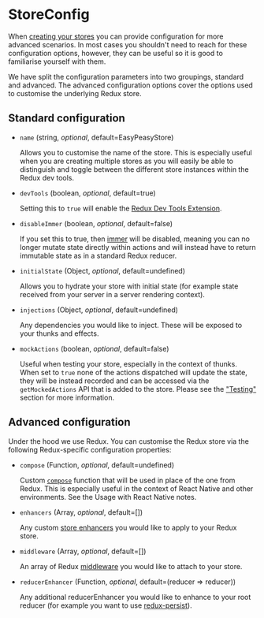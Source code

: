 # StoreConfig

When [creating your stores](/docs/api/create-store.html) you can provide
configuration for more advanced scenarios. In most cases you shouldn't need to
reach for these configuration options, however, they can be useful so it is good
to familiarise yourself with them.

We have split the configuration parameters into two groupings, standard and
advanced. The advanced configuration options cover the options used to customise
the underlying Redux store.

## Standard configuration

- `name` (string, _optional_, default=EasyPeasyStore)

  Allows you to customise the name of the store. This is especially useful when
  you are creating multiple stores as you will easily be able to distinguish and
  toggle between the different store instances within the Redux dev tools.

- `devTools` (boolean, _optional_, default=true)

  Setting this to `true` will enable the
  [Redux Dev Tools Extension](https://github.com/zalmoxisus/redux-devtools-extension).

- `disableImmer` (boolean, _optional_, default=false)

  If you set this to true, then [immer](https://github.com/mweststrate/immer)
  will be disabled, meaning you can no longer mutate state directly within
  actions and will instead have to return immutable state as in a standard Redux
  reducer.

- `initialState` (Object, _optional_, default=undefined)

  Allows you to hydrate your store with initial state (for example state
  received from your server in a server rendering context).

- `injections` (Object, _optional_, default=undefined)

  Any dependencies you would like to inject. These will be exposed to your
  thunks and effects.

- `mockActions` (boolean, _optional_, default=false)

  Useful when testing your store, especially in the context of thunks. When set
  to `true` none of the actions dispatched will update the state, they will be
  instead recorded and can be accessed via the `getMockedActions` API that is
  added to the store. Please see the ["Testing"](/docs/testing/) section for
  more information.

## Advanced configuration

Under the hood we use Redux. You can customise the Redux store via the following
Redux-specific configuration properties:

- `compose` (Function, _optional_, default=undefined)

  Custom [`compose`](https://redux.js.org/api/compose) function that will be
  used in place of the one from Redux. This is especially useful in the context
  of React Native and other environments. See the Usage with React Native notes.

- `enhancers` (Array, _optional_, default=[])

  Any custom [store enhancers](https://redux.js.org/glossary#store-enhancer) you
  would like to apply to your Redux store.

- `middleware` (Array, _optional_, default=[])

  An array of Redux [middleware](https://redux.js.org/glossary#middleware) you
  would like to attach to your store.

- `reducerEnhancer` (Function, _optional_, default=(reducer => reducer))

  Any additional reducerEnhancer you would like to enhance to your root reducer
  (for example you want to use
  [redux-persist](https://github.com/rt2zz/redux-persist)).
